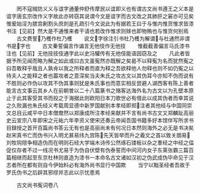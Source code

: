 <!-- { "loadSidebar": true } -->
　　罔不寇贼防义义与谊字通董仲舒传摩民以谊即义也有谓古文尚书遵王之义本是谊字唐玄宗改作义字故此亦转窃其说谓今文是谊字而古文改之其肺肝之窘亦可见矣惟爰始淫为膑宫劓割头庶剠是孔疏引今文说此为有据若王曰于与惟内惟货惟求皆漆书注【见前】然大是不通惟来者干请也若改作惟求则赇也即物贿也与惟货何别焉
　　古文费誓乃檴作杜乃檴
　　说文字徐注引书杜乃檴为解谓与杜通然非谓书是字也
　　古文秦誓偏言作谝言无他伎作无他技
　　惟截截善偏言马氏漆书注也【见前】无他技技伎通字此以史冯驩传有无他伎能语因窃及之
　　凡此者皆据予所见闻而略为解之如此或曰古文虽寃然亦既解之矣曷不以释寃为名而犹然寃之曰吾敢释乎哉且人孰肻以我之所释者而直为释之吾欲释他人勿释也则不如仍寃之以待夫人之能释之者也葢攻者之意深矣当夫朱氏之攻古文以其伪耳今亦知不伪而说有不胜则必作伪以攻其不伪其事则犹是朱氏事也而意实相反尝避人湖西客有陈上善者能言古文事云其乡人在前朝曽以二十八篇篆书之赂客达海外名为古文以为孔壁本原止于此其客受其书而投之于海据此则欧阳日本刀歌世必有借此以成其伪者而幸其说之久败漏也朱氏经义考载周显德中新罗国献别本孝经即郑注者其他经与中国同崇文总目云咸平中日本僧奝然以郑康成所注孝经来献并不言有尚书古文又郑麟趾高丽史云宣宗八年即宋之元祐六年李资义使宋还奏云帝闻吾国书籍多好本馆伴写所求书目録授之首开百篇尚书答云无有也是高丽尚未有何况日本然则海外之必无是书决矣赵宋真书亡而伪书兴入明尤甚易纬九宫陈先天皆举而升之羲文之首以致关朗易刘牧钩隠争相造伪而在明则石经大学端木诗传公然琢石镂板以杂之羣经之中经之偪促仅存者不过一线况书尤易于为伪自伏壁有伪泰誓而中间河内女子东莱张霸三篇百篇相继而起至东京杜林则直造为漆书一本命名古文诸如汉初之伪武成伪毕命见于汉志者所在都有则自今伊始料必有海外尚书显行中国欺
　　当宁以黜圣经者吾故于罗氏伪书之后辟其邪缪并志此以示忧患焉









　　古文尚书寃词卷八
